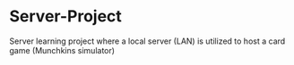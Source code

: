 # Server-Project
Server learning project where a local server (LAN) is utilized to host a card game (Munchkins simulator)
